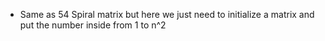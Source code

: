 - Same as 54 Spiral matrix but here we just need to initialize a matrix and put the number inside from 1 to n^2